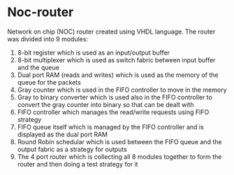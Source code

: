 # Noc-router
Network on chip (NOC) router created using VHDL language.
The router was divided into 9 modules:
1) 8-bit register which is used as an input/output buffer
2) 8-bit multiplexer which is used as switch fabric between input buffer and the queue
3) Dual port RAM (reads and writes) which is used as the memory of the queue for the packets
4) Gray counter which is used in the FIFO controller to move in the memory
5) Gray to binary converter which is used also in the FIFO controller to convert the gray counter into binary so that can be dealt with
6) FIFO controller which manages the read/write requests using FIFO strategy
7) FIFO queue itself which is managed by the FIFO controller and is displayed as the dual port RAM
8) Round Robin schedular which is used between the FIFO queue and the output fabric as a strategy for outputs
9) The 4 port router which is collecting all 8 modules together to form the router and then doing a test strategy for it
